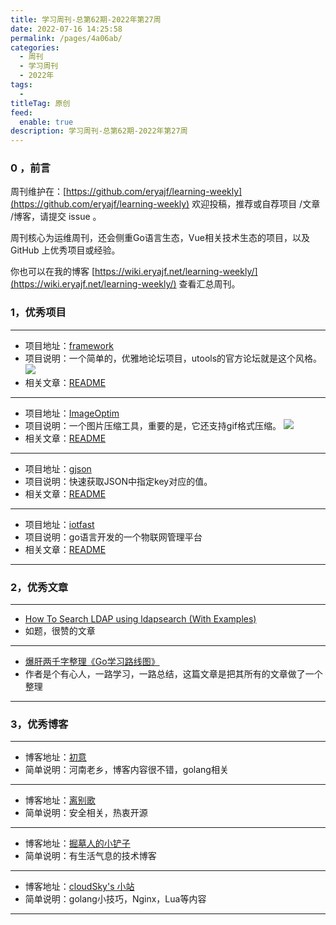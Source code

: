 ```yaml
---
title: 学习周刊-总第62期-2022年第27周
date: 2022-07-16 14:25:58
permalink: /pages/4a06ab/
categories:
  - 周刊
  - 学习周刊
  - 2022年
tags:
  -
titleTag: 原创
feed:
  enable: true
description: 学习周刊-总第62期-2022年第27周
---
```


### 0 ，前言

周刊维护在：[https://github.com/eryajf/learning-weekly](https://github.com/eryajf/learning-weekly)  欢迎投稿，推荐或自荐项目 /文章 /博客，请提交 issue 。

周刊核心为运维周刊，还会侧重Go语言生态，Vue相关技术生态的项目，以及 GitHub 上优秀项目或经验。

你也可以在我的博客 [https://wiki.eryajf.net/learning-weekly/](https://wiki.eryajf.net/learning-weekly/) 查看汇总周刊。


### 1，优秀项目

---
- 项目地址：[framework](https://github.com/flarum/framework)
- 项目说明：一个简单的，优雅地论坛项目，utools的官方论坛就是这个风格。
  ![](http://t.eryajf.net/imgs/2022/06/d7ea05dc866f24d4.png)
- 相关文章：[README](https://github.com/flarum/framework#readme)
---
- 项目地址：[ImageOptim](https://github.com/ImageOptim/ImageOptim)
- 项目说明：一个图片压缩工具，重要的是，它还支持gif格式压缩。
  ![](http://t.eryajf.net/imgs/2022/06/df2b947ce4920d13.png)
- 相关文章：[README](https://github.com/ImageOptim/ImageOptim#readme)
---
- 项目地址：[gjson](https://github.com/tidwall/gjson)
- 项目说明：快速获取JSON中指定key对应的值。
- 相关文章：[README](https://github.com/tidwall/gjson#readme)
---
- 项目地址：[iotfast](https://github.com/xiaodingding/iotfast)
- 项目说明：go语言开发的一个物联网管理平台
- 相关文章：[README](https://github.com/xiaodingding/iotfast#readme)
---

### 2，优秀文章

---
- [How To Search LDAP using ldapsearch (With Examples)](https://devconnected.com/how-to-search-ldap-using-ldapsearch-examples/)
- 如题，很赞的文章
---
- [爆肝两千字整理《Go学习路线图》](https://juejin.cn/post/7119123646471208968)
- 作者是个有心人，一路学习，一路总结，这篇文章是把其所有的文章做了一个整理
---

### 3，优秀博客

---
- 博客地址：[初意](https://xdbin.com/)
- 简单说明：河南老乡，博客内容很不错，golang相关
---
- 博客地址：[离别歌](https://www.leavesongs.com/)
- 简单说明：安全相关，热衷开源
---
- 博客地址：[掘墓人的小铲子](https://juemuren4449.com/)
- 简单说明：有生活气息的技术博客
---
- 博客地址：[cloudSky's 小站](https://ops.m114.org/)
- 简单说明：golang小技巧，Nginx，Lua等内容
---